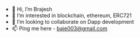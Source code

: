 - 👋 Hi, I’m Brajesh
- 👀 I’m interested in blockchain, ethereum, ERC721 
- 💞️ I’m looking to collaborate on Dapp development
- 📫 Ping me here - baje003@gmail.com



<!---
Bittu0184/Bittu0184 is a ✨ special ✨ repository because its `README.md` (this file) appears on your GitHub profile.
You can click the Preview link to take a look at your changes.
![Brajesh's GitHub stats](https://github-readme-stats.vercel.app/api?username=Bittu0184&count_private=true&show_icons=true)
--->
